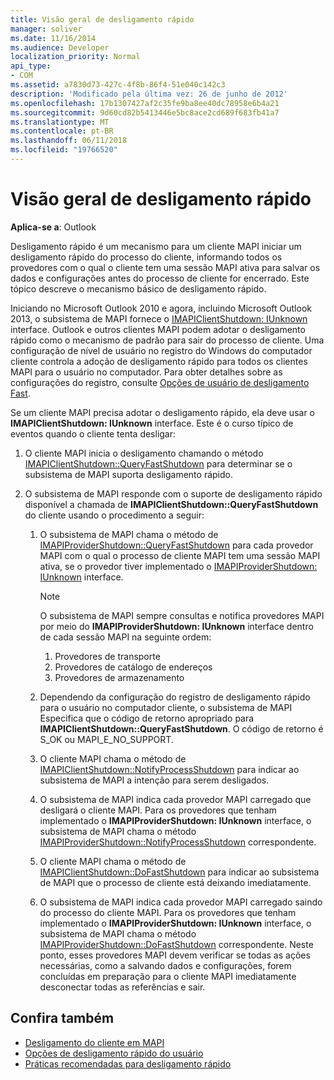 ```yaml
---
title: Visão geral de desligamento rápido
manager: soliver
ms.date: 11/16/2014
ms.audience: Developer
localization_priority: Normal
api_type:
- COM
ms.assetid: a7830d73-427c-4f8b-86f4-51e040c142c3
description: 'Modificado pela última vez: 26 de junho de 2012'
ms.openlocfilehash: 17b1307427af2c35fe9ba8ee40dc78958e6b4a21
ms.sourcegitcommit: 9d60cd82b5413446e5bc8ace2cd689f683fb41a7
ms.translationtype: MT
ms.contentlocale: pt-BR
ms.lasthandoff: 06/11/2018
ms.locfileid: "19766520"
---
```

# <a name="fast-shutdown-overview"></a>Visão geral de desligamento rápido

**Aplica-se a**: Outlook 
  
Desligamento rápido é um mecanismo para um cliente MAPI iniciar um desligamento rápido do processo do cliente, informando todos os provedores com o qual o cliente tem uma sessão MAPI ativa para salvar os dados e configurações antes do processo de cliente for encerrado. Este tópico descreve o mecanismo básico de desligamento rápido. 

Iniciando no Microsoft Outlook 2010 e agora, incluindo Microsoft Outlook 2013, o subsistema de MAPI fornece o [IMAPIClientShutdown: IUnknown](imapiclientshutdowniunknown.md) interface. Outlook e outros clientes MAPI podem adotar o desligamento rápido como o mecanismo de padrão para sair do processo de cliente. Uma configuração de nível de usuário no registro do Windows do computador cliente controla a adoção de desligamento rápido para todos os clientes MAPI para o usuário no computador. Para obter detalhes sobre as configurações do registro, consulte [Opções de usuário de desligamento Fast](fast-shutdown-user-options.md).
  
Se um cliente MAPI precisa adotar o desligamento rápido, ela deve usar o **IMAPIClientShutdown: IUnknown** interface. Este é o curso típico de eventos quando o cliente tenta desligar: 
  
1. O cliente MAPI inicia o desligamento chamando o método [IMAPIClientShutdown::QueryFastShutdown](imapiclientshutdown-queryfastshutdown.md) para determinar se o subsistema de MAPI suporta desligamento rápido. 
    
2. O subsistema de MAPI responde com o suporte de desligamento rápido disponível a chamada de **IMAPIClientShutdown::QueryFastShutdown** do cliente usando o procedimento a seguir: 
    
    1. O subsistema de MAPI chama o método de [IMAPIProviderShutdown::QueryFastShutdown](imapiprovidershutdown-queryfastshutdown.md) para cada provedor MAPI com o qual o processo de cliente MAPI tem uma sessão MAPI ativa, se o provedor tiver implementado o [IMAPIProviderShutdown: IUnknown](imapiprovidershutdowniunknown.md) interface. 
        
       > [!NOTE]
       >  O subsistema de MAPI sempre consultas e notifica provedores MAPI por meio do **IMAPIProviderShutdown: IUnknown** interface dentro de cada sessão MAPI na seguinte ordem:
       > 1. Provedores de transporte
       > 2. Provedores de catálogo de endereços
       > 3. Provedores de armazenamento 
    
    2. Dependendo da configuração do registro de desligamento rápido para o usuário no computador cliente, o subsistema de MAPI Especifica que o código de retorno apropriado para **IMAPIClientShutdown::QueryFastShutdown**. O código de retorno é S_OK ou MAPI_E_NO_SUPPORT.
        
    3. O cliente MAPI chama o método de [IMAPIClientShutdown::NotifyProcessShutdown](imapiclientshutdown-notifyprocessshutdown.md) para indicar ao subsistema de MAPI a intenção para serem desligados. 
        
    4. O subsistema de MAPI indica cada provedor MAPI carregado que desligará o cliente MAPI. Para os provedores que tenham implementado o **IMAPIProviderShutdown: IUnknown** interface, o subsistema de MAPI chama o método [IMAPIProviderShutdown::NotifyProcessShutdown](imapiprovidershutdown-notifyprocessshutdown.md) correspondente. 
        
    5. O cliente MAPI chama o método de [IMAPIClientShutdown::DoFastShutdown](imapiclientshutdown-dofastshutdown.md) para indicar ao subsistema de MAPI que o processo de cliente está deixando imediatamente. 
        
    6. O subsistema de MAPI indica cada provedor MAPI carregado saindo do processo do cliente MAPI. Para os provedores que tenham implementado o **IMAPIProviderShutdown: IUnknown** interface, o subsistema de MAPI chama o método [IMAPIProviderShutdown::DoFastShutdown](imapiprovidershutdown-dofastshutdown.md) correspondente. Neste ponto, esses provedores MAPI devem verificar se todas as ações necessárias, como a salvando dados e configurações, forem concluídas em preparação para o cliente MAPI imediatamente desconectar todas as referências e sair. 
    
## <a name="see-also"></a>Confira também

- [Desligamento do cliente em MAPI](client-shutdown-in-mapi.md)
- [Opções de desligamento rápido do usuário](fast-shutdown-user-options.md)
- [Práticas recomendadas para desligamento rápido](best-practices-for-fast-shutdown.md)

